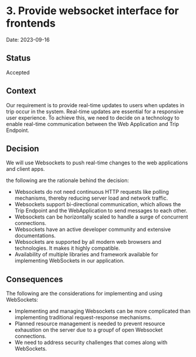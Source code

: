 # 3. Provide websocket interface for frontends

Date: 2023-09-16

## Status

Accepted

## Context

Our requirement is to provide real-time updates to users when updates in trip occur in the system. Real-time updates are essential for a responsive user experience. To achieve this, we need to decide on a technology to enable real-time communication between the Web Application and Trip Endpoint.

## Decision

We will use Websockets to push real-time changes to the web applications and client apps.

the following are the rationale behind the decision:
- Websockets do not need continuous HTTP requests like polling mechanisms, thereby reducing server load and network traffic.
- Websockets support bi-directional communication, which allows the Trip Endpoint and the WebApplication to send messages to each other.
- Websockets can be horizontally scaled to handle a surge of concurrent connections.
- Websockets have an active developer community and extensive documentations.
- Websockets are supported by all modern web browsers and technologies. It makes it highly compatible.
- Availability of multiple libraries and framework available for implementing WebSockets in our application.

## Consequences

The following are the considerations for implementing and using WebSockets:
- Implementing and managing Websockets can be more complicated than implementing traditional request-response mechanisms.
- Planned resource management is needed to prevent resource exhaustion on the server due to a groupf of open Websocket connections.
- We need to address security challenges that comes along with WebSockets.
